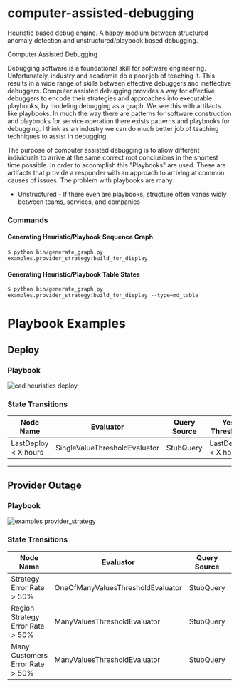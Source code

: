 # computer-assisted-debugging
Heuristic based debug engine.  A happy medium between structured anomaly detection and unstructured/playbook based debugging.

Computer Assisted Debugging 

Debugging software is a foundational skill for software engineering.  Unfortunately, industry and academia do a poor job of teaching it.  This results in a wide range of skills between effective debuggers and ineffective debuggers. Computer assisted debugging provides a way for effective debuggers to encode their strategies and approaches into executable playbooks, by modeling debugging as a graph.  We see this with artifacts like playbooks. In much the way there are patterns for software construction and playbooks for service operation there exists patterns and playbooks for debugging.  I think as an industry we can do much better job of teaching techniques to assist in debugging.

The purpose of computer assisted debugging is to allow different individuals to arrive at the same correct root conclusions in the shortest time possible.  In order to accomplish this "Playbooks" are used.  These are artifacts that provide a responder with an approach to arriving at common causes of issues.  The problem with playbooks are many:

- Unstructured - If there even are playbooks, structure often varies widly between teams, services, and companies


### Commands

#### Generating Heuristic/Playbook Sequence Graph

```
$ python bin/generate_graph.py examples.provider_strategy:build_for_display
```

#### Generating Heuristic/Playbook Table States

```
$ python bin/generate_graph.py examples.provider_strategy:build_for_display --type=md_table
```

# Playbook Examples

## Deploy

### Playbook
![cad heuristics deploy](https://user-images.githubusercontent.com/321963/54880914-bab73680-4e20-11e9-84a8-0ab20dbd8783.png)
### State Transitions
| Node Name | Evaluator | Query Source | Yes Threshold |
| ------- | --------- | -------- | ----------- |
|LastDeploy < X hours|SingleValueThresholdEvaluator|StubQuery|LastDeploy < X hours|

---

## Provider Outage
### Playbook
![examples provider_strategy](https://user-images.githubusercontent.com/321963/54880855-0d442300-4e20-11e9-95a5-b17a477d42a5.png)

### State Transitions
| Node Name | Evaluator | Query Source | Yes Threshold |
| ------- | --------- | -------- | ----------- |
|Strategy Error Rate > 50%|OneOfManyValuesThresholdEvaluator|StubQuery|Strategy Error Rate > 50%|
|Region Strategy Error Rate > 50%|ManyValuesThresholdEvaluator|StubQuery|Region Strategy Error Rate > 50%|
|Many Customers Error Rate > 50%|ManyValuesThresholdEvaluator|StubQuery|Many Customers Error Rate > 50%|
